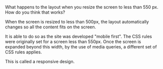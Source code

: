 What happens to the layout when you resize the screen to less than 550 px. How do you think that works?

When the screen is resized to less than 500px, the layout automatically changes so all the content fits on the screen.

It is able to do so as the site was developed "mobile first". The CSS rules were originally set for a screen less than 550px. Once the screen is expanded beyond this width, by the use of media queries, a different set of CSS rules applies.

This is called a responsive design. 